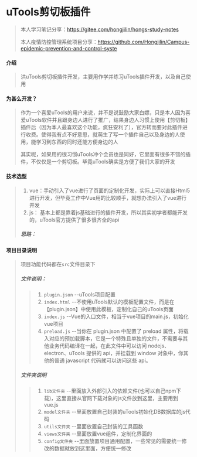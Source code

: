 # uTools剪切板插件

>本人学习笔记分享：https://gitee.com/hongjilin/hongs-study-notes
>
>本人疫情防控管理系统项目分享：https://github.com/Hongjilin/Campus-epidemic-prevention-and-control-syste

#### 介绍
> 洪uTools剪切板插件开发，主要用作学并练习uTools插件开发，以及自己使用
>

#### 为甚么开发？

>​	作为一个喜爱uTools的用户来说，并不是说鼓励大家白嫖，只是本人因为喜爱uTools软件并且跟身边人进行了推广，结果身边人习惯上使用【剪切板】插件后（因为本人最喜欢这个功能，疯狂安利了），官方转而要对此插件进行收费。使得我有点不好意思，就萌生了写一个插件自己以及身边的人使用，能学习到东西的同时还能方便身边的人
>
>​	其实呢，如果用的很习惯uTools冲个会员也是同好，它里面有很多不错的插件，不仅仅是一个剪切板。毕竟uTools确实是方便了我们大家的开发


#### 技术选型

> 1. vue：手动引入了vue进行了页面的定制化开发，实际上可以直接Html5进行开发，但毕竟工作中Vue用的比较顺手，就想办法引入了vue进行开发
> 2. js： 基本上都是靠着js基础进行的插件开发，所以其实初学者都能开发的，uTools官方提供了很多很齐全的api
>
> ##### 思路：
>
> 

#### 项目目录说明

> 项目功能代码都在`src`文件目录下
>
> ##### 文件说明：
>
> >1. `plugin.json`  --uTools项目配置
> >2. `index.html`   --不使用uTools默认的模板配置文件，而是在【plugin.json】中使用此模板，定制化自己的uTools页面
> >3. `index.js`     --Vue的入口文件，相当于vue项目的main.js，初始化vue项目
> >4. `preload.js`   --当你在 plugin.json 中配置了 preload 属性，将载入对应的预加载脚本，它是一个特殊且单独的文件，不需要与其他业务代码编译在一起，在此文件中可以访问 nodejs、electron、uTools 提供的 api，并挂载到 window 对象中，你其他的普通 javascript 代码就可以访问这些 api。
>
> ##### 文件夹说明
>
> >1. `lib文件夹`    --里面放入外部引入的依赖文件(也可以自己npm下载)，这里直接从官网下载对象的js文件放到这里，主要用到vue.js
> >2. `model文件夹`  --里面放置自己封装的uTools初始化DB数据库的js代码
> >3. `utils文件夹`  --里面放置自己封装的工具函数
> >4. `views文件夹`  --里面放置vue组件，定制化界面的
> >5. `config文件夹` --里面放置项目通用配置，一些常见的需要统一修改的数据就放到这里面，方便统一修改

